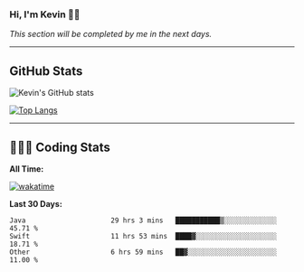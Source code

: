 ### Hi, I'm Kevin 👋🏻

_This section will be completed by me in the next days._


--- 
## GitHub Stats
![Kevin's GitHub stats](https://github-readme-stats.vercel.app/api?username=kevin-kraus&show_icons=true&theme=dark)

[![Top Langs](https://github-readme-stats.vercel.app/api/top-langs/?username=kevin-kraus&layout=compact&theme=dark)]()

---
## 🧑🏻‍💻 Coding Stats

**All Time:**

[![wakatime](https://wakatime.com/badge/user/2ee1869b-72a2-4c21-b5f7-e95432f5a1cf.svg?style=flat)](https://wakatime.com/@2ee1869b-72a2-4c21-b5f7-e95432f5a1cf)

**Last 30 Days:**

<!--START_SECTION:waka-->

```text
Java                     29 hrs 3 mins   ███████████▒░░░░░░░░░░░░░   45.71 %
Swift                    11 hrs 53 mins  ████▓░░░░░░░░░░░░░░░░░░░░   18.71 %
Other                    6 hrs 59 mins   ██▓░░░░░░░░░░░░░░░░░░░░░░   11.00 %
```

<!--END_SECTION:waka-->
